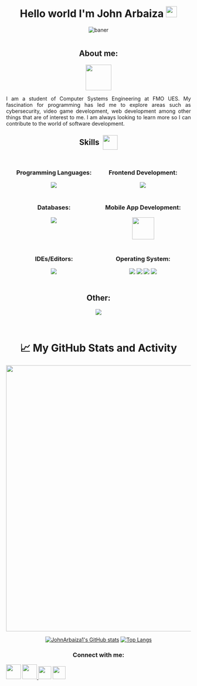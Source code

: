 <div align ="center">
    <h1 align ="center">Hello world I'm John Arbaiza <img src="https://media.tenor.com/Wx9IEmZZXSoAAAAi/hi.gif" width="30px" ></h1>

 ![baner](https://github.com/JohnArbaiza1/JohnArbaiza1/assets/102486877/9e00d1c1-6888-4665-a3e2-82f3563e00bd) 

</div>

<div style="display:flex; justify-content:center; align-items: center; flex-direction: column;"> 
  <h2> About me: </h2> 
  <img src="https://vignette.wikia.nocookie.net/fcs-vs-battle/images/4/43/TheKnight_(Hollow_Knight)_Vector.png"  width="70px;" height="70px;">
</div>
<p align="justify">
I am a student of Computer Systems Engineering at FMO UES. My fascination for programming has led me to explore areas such as cybersecurity, video game development, web development among other things that are of interest to me. I am always looking to learn more so I can contribute to the world of software development. 
</p>
            
<div style="display:flex; justify-content:center; align-items: center;"> 
  <h2 style="margin-top: 16px;"> Skills </h2> 
  <img src="https://user-images.githubusercontent.com/74038190/212284087-bbe7e430-757e-4901-90bf-4cd2ce3e1852.gif" style="width:40px; margin-left: 10px;">
</div>

<div style="display: grid; grid-template-columns: repeat(auto-fill, minmax(220px, 1fr)); gap: 20px; max-width: 100%; justify-items: center; padding: 20px 19px;"> 
  <div align="center">
    <h3>Programming Languages:</h3>
    <img src="https://skillicons.dev/icons?i=cs,java,js,py" />
  </div>

  <div align="center">
    <h3>Frontend Development:</h3>
    <img src="https://skillicons.dev/icons?i=html,css,sass,bootstrap" />
  </div>

  <div align="center">
    <h3 >Databases:</h3>
    <img src="https://skillicons.dev/icons?i=mysql,postgres,firebase" />
  </div>
  
  <div align="center">
    <h3>Mobile App Development:</h3>
    <img src="https://user-images.githubusercontent.com/74038190/212281763-e6ecd7ef-c4aa-45b6-a97c-f33f6bb592bd.gif"  width="60px">
  </div>

  <div align="center">
    <h3>IDEs/Editors:</h3>
    <img src="https://skillicons.dev/icons?i=visualstudio,vscode,pycharm,rider,androidstudio" />
  </div>

  <div align="center">
    <h3>Operating System:</h3>
    <img src="https://img.shields.io/badge/Debian-D70A53?style=for-the-badge&logo=debian&logoColor=white" />
    <img src="https://img.shields.io/badge/Fedora-294172?style=for-the-badge&logo=fedora&logoColor=white"/>
    <img src="https://img.shields.io/badge/Ubuntu-E95420?style=for-the-badge&logo=ubuntu&logoColor=white"/>
    <img src="https://img.shields.io/badge/Windows-0078D6?style=for-the-badge&logo=windows&logoColor=white"/>
  </div>
</div>
 

<h2 align="center">Other:</h2>
<p align="center">
  <a href="https://skillicons.dev">
    <img src="https://skillicons.dev/icons?i=git,arduino,raspberrypi,django,flask,laravel,figma,linux,bash,nodejs,postman,unity,wordpress,notion" />
  </a>
</p>
<br>

<!-------------------------------------------------------------->

<h1 align="center">📈 My GitHub Stats and Activity </h1><p align="center">

<img width="725em" src="https://github-profile-summary-cards.vercel.app/api/cards/profile-details?username=JohnArbaiza1&theme=github_dark" />

<div align ="center">
    
[![JohnArbaiza1's GitHub stats](https://github-readme-stats.vercel.app/api?username=JohnArbaiza1&show_icons=true&theme=radical)](https://github.com/anuraghazra/github-readme-stats)
[![Top Langs](https://github-readme-stats.vercel.app/api/top-langs/?username=JohnArbaiza1&layout=compact&theme=radical)](https://github.com/anuraghazra/github-readme-stats)

</div>


<h3 align="center">Connect with me:</h3>
<p align="left">
<a href="https://twitter.com/@John_A0704" target="blank"><img src="https://user-images.githubusercontent.com/74038190/235294011-b8074c31-9097-4a65-a594-4151b58743a8.gif"  width="40" /></a>
<a href="https://instagram.com/john.arbaiza02" target="blank"> <img src="https://user-images.githubusercontent.com/74038190/235294013-a33e5c43-a01c-43f6-b44d-a406d8b4ab75.gif" width="40"> </a>
<a href="https://www.threads.net/@john.arbaiza02"><img src="https://freelogopng.com/images/all_img/1688663226threads-logo-png.png" width="35"></a>
<a href="https://github.com/John-Arbaiza"><img src="https://user-images.githubusercontent.com/74038190/212257468-1e9a91f1-b626-4baa-b15d-5c385dfa7ed2.gif" width="35"></a>
</p>






<!--
**JohnArbaiza1/JohnArbaiza1** is a ✨ _special_ ✨ repository because its `README.md` (this file) appears on your GitHub profile.

Here are some ideas to get you started:

- 🔭 I’m currently working on ...
- 🌱 I’m currently learning ...
- 👯 I’m looking to collaborate on ...
- 🤔 I’m looking for help with ...
- 💬 Ask me about ...
- 📫 How to reach me: ...
- 😄 Pronouns: ...
- ⚡ Fun fact: ...
-->
